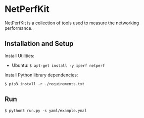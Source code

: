 # NetPerfKit

NetPerfKit is a collection of tools used to measure the networking performance.

## Installation and Setup

Install Utilities:
- Ubuntu: ``` $ apt-get install -y iperf netperf ```

Install Python library dependencies:
```
$ pip3 install -r ./requirements.txt
```

## Run
```
$ python3 run.py -s yaml/example.ymal
```
